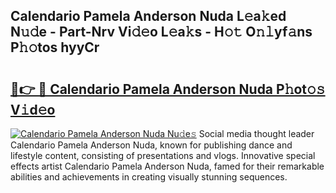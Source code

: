 ## Calendario Pamela Anderson Nuda L𝚎a𝚔ed N𝚞𝚍e - Part-Nrv Vi𝚍𝚎o L𝚎a𝚔s - H𝚘𝚝 O𝚗𝚕yf𝚊ns P𝚑𝚘tos hyyCr

# <h2><a href="http://kfcnkr.oniu.top/?m=Calendario+Pamela+Anderson+Nuda">🔗👉 🔴 Calendario Pamela Anderson Nuda P𝚑ot𝚘𝚜 V𝚒d𝚎o</a></h2>

[![Calendario Pamela Anderson Nuda Nu𝚍e𝚜](https://i.imgur.com/0qMVB7G.gif)](http://kfcnkr.oniu.top/?m=Calendario+Pamela+Anderson+Nuda)
Social media thought leader Calendario Pamela Anderson Nuda, known for publishing dance and lifestyle content, consisting of presentations and vlogs. Innovative special effects artist Calendario Pamela Anderson Nuda, famed for their remarkable abilities and achievements in creating visually stunning sequences.  
